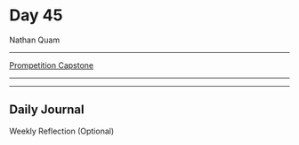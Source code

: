 # Day 45

Nathan Quam

---

[Prompetition Capstone](https://github.com/JordanWilker/Prompetition)

---

---

## Daily Journal

Weekly Reflection (Optional)
